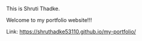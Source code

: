 This is Shruti Thadke.

Welcome to my portfolio website!!!

Link: https://shruthadke53110.github.io/my-portfolio/
